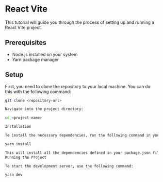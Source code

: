 # React Vite

This tutorial will guide you through the process of setting up and running a React Vite project.

## Prerequisites

- Node.js installed on your system
- Yarn package manager

## Setup

First, you need to clone the repository to your local machine. You can do this with the following command:

```bash
git clone <repository-url>

Navigate into the project directory:

cd <project-name>

Installation

To install the necessary dependencies, run the following command in your project directory:

yarn install

This will install all the dependencies defined in your package.json file.
Running the Project

To start the development server, use the following command:

yarn dev

```
